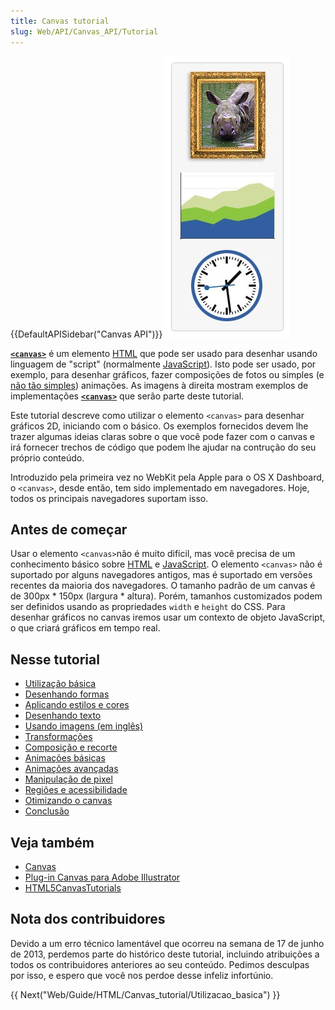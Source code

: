 ```yaml
---
title: Canvas tutorial
slug: Web/API/Canvas_API/Tutorial
---
```


{{DefaultAPISidebar("Canvas API")}} [![](canvas_tut_examples.jpg)](/pt-BR/docs/Web/HTML/Canvas)

[**`<canvas>`**](/pt-BR/docs/HTML/Canvas) é um elemento [HTML](/pt-BR/docs/HTML) que pode ser usado para desenhar usando linguagem de "script" (normalmente [JavaScript](/pt-BR/docs/JavaScript)). Isto pode ser usado, por exemplo, para desenhar gráficos, fazer composições de fotos ou simples (e [não tão simples](/pt-BR/docs/HTML/Canvas/A_Basic_RayCaster)) animações. As imagens à direita mostram exemplos de implementações **[`<canvas>`](/pt-BR/docs/HTML/Canvas)** que serão parte deste tutorial.

Este tutorial descreve como utilizar o elemento `<canvas>` para desenhar gráficos 2D, iniciando com o básico. Os exemplos fornecidos devem lhe trazer algumas ideias claras sobre o que você pode fazer com o canvas e irá fornecer trechos de código que podem lhe ajudar na contrução do seu próprio conteúdo.

Introduzido pela primeira vez no WebKit pela Apple para o OS X Dashboard, o `<canvas>`, desde então, tem sido implementado em navegadores. Hoje, todos os principais navegadores suportam isso.

## Antes de começar

Usar o elemento `<canvas>`não é muito difícil, mas você precisa de um conhecimento básico sobre [HTML](/pt-BR/docs/HTML) e [JavaScript](/pt-BR/docs/JavaScript). O elemento `<canvas>` não é suportado por alguns navegadores antigos, mas é suportado em versões recentes da maioria dos navegadores. O tamanho padrão de um canvas é de 300px \* 150px (largura \* altura). Porém, tamanhos customizados podem ser definidos usando as propriedades `width` e `height` do CSS. Para desenhar gráficos no canvas iremos usar um contexto de objeto JavaScript, o que criará gráficos em tempo real.

## Nesse tutorial

- [Utilização básica](/pt-BR/docs/Web/Guide/HTML/Canvas_tutorial/Utilizacao_basica)
- [Desenhando formas](/pt-BR/docs/Web/Guide/HTML/Canvas_tutorial/Drawing_shapes)
- [Aplicando estilos e cores](/pt-BR/docs/Web/Guide/HTML/Canvas_tutorial/Applying_styles_and_colors)
- [Desenhando texto](/pt-BR/docs/Web/Guide/HTML/Canvas_tutorial/Drawing_text)
- [Usando imagens (em inglês)](/pt-BR/docs/Web/Guide/HTML/Canvas_tutorial/Using_images)
- [Transformações](/pt-BR/docs/Web/Guide/HTML/Canvas_tutorial/Transformations)
- [Composição e recorte](/pt-BR/docs/Web/Guide/HTML/Canvas_tutorial/Compositing)
- [Animações básicas](/pt-BR/docs/Web/Guide/HTML/Canvas_tutorial/Basic_animations)
- [Animações avançadas](/pt-BR/docs/Web/API/Canvas_API/Tutorial/Advanced_animations)
- [Manipulação de pixel](/pt-BR/docs/Web/API/Canvas_API/Tutorial/Pixel_manipulation_with_canvas)
- [Regiões e acessibilidade](/pt-BR/docs/Web/API/Canvas_API/Tutorial/Hit_regions_and_accessibility)
- [Otimizando o canvas](/pt-BR/docs/Web/Guide/HTML/Canvas_tutorial/Optimizing_canvas)
- [Conclusão](/pt-BR/docs/Web/API/Canvas_API/Tutorial/Finale)

## Veja também

- [Canvas](/pt-BR/docs/Web/HTML/Canvas)
- [Plug-in Canvas para Adobe Illustrator](http://visitmix.com/labs/ai2canvas/)
- [HTML5CanvasTutorials](http://www.html5canvastutorials.com/)[](http://davidwalsh.name/convert-canvas-image)

## Nota dos contribuidores

Devido a um erro técnico lamentável que ocorreu na semana de 17 de junho de 2013, perdemos parte do histórico deste tutorial, incluindo atribuições a todos os contribuidores anteriores ao seu conteúdo. Pedimos desculpas por isso, e espero que você nos perdoe desse infeliz infortúnio.

{{ Next("Web/Guide/HTML/Canvas_tutorial/Utilizacao_basica") }}
